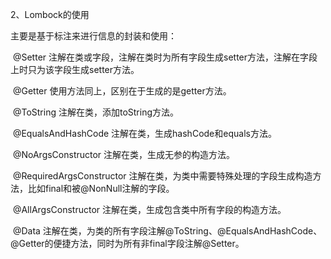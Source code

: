 2、Lombock的使用

主要是基于标注来进行信息的封装和使用：

​    @Setter 注解在类或字段，注解在类时为所有字段生成setter方法，注解在字段上时只为该字段生成setter方法。

​    @Getter 使用方法同上，区别在于生成的是getter方法。

​    @ToString 注解在类，添加toString方法。

​    @EqualsAndHashCode 注解在类，生成hashCode和equals方法。

​    @NoArgsConstructor 注解在类，生成无参的构造方法。

​    @RequiredArgsConstructor 注解在类，为类中需要特殊处理的字段生成构造方法，比如final和被@NonNull注解的字段。

​    @AllArgsConstructor 注解在类，生成包含类中所有字段的构造方法。

​    @Data 注解在类，为类的所有字段注解@ToString、@EqualsAndHashCode、@Getter的便捷方法，同时为所有非final字段注解@Setter。